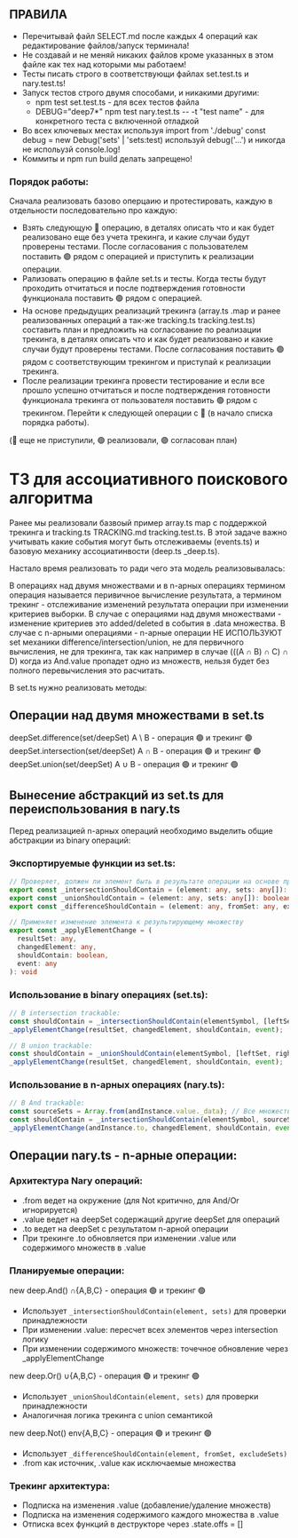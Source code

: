 ## ПРАВИЛА

- Перечитывай файл SELECT.md после каждых 4 операций как редактирование файлов/запуск терминала!
- Не создавай и не меняй никаких файлов кроме указанных в этом файле как тех над которыми мы работаем!
- Тесты писать строго в соответствующи файлах set.test.ts и nary.test.ts!
- Запуск тестов строго двумя способами, и никакими другими:
  - npm test set.test.ts - для всех тестов файла
  - DEBUG="deep7*" npm test nary.test.ts -- -t "test name" - для конкретного теста с включенной отладкой
- Во всех ключевых местах используя import from './debug' const debug = new Debug('sets' | 'sets:test) используй debug('...') и никогда не испольузй console.log!
- Коммиты и npm run build делать запрещено!

### Порядок работы:

Сначала реализовать базово оперцаию и протестировать, каждую в отдельности последовательно про каждую:
- Взять следующую 🔴 операцию, в деталях описать что и как будет реализовано еще без учета трекинга, и какие случаи будут проверены тестами. После согласования с пользователем поставить 🟣 рядом с операцией и приступить к реализации операции.
- Рализовать операцию в файле set.ts и тесты. Когда тесты будут проходить отчитаться и после подтверждения готовности функционала поставить 🟢 рядом с операцией.
- На основе предыдущих реализаций трекинга (array.ts .map и ранее реализованных операций а так-же tracking.ts tracking.test.ts) составить план и предложить на согласование по реализации трекинга, в деталях описать что и как будет реализовано и какие случаи будут проверены тестами. После согласования поставить 🟣 рядом с соответствующим трекингом и приступай к реализации трекинга.
- После реализации трекинга провести тестирование и если все прошло успешно отчитаться и после подтверждения готовности функционала трекинга от пользователя поставить 🟢 рядом с трекингом.
Перейти к следующей операции с 🔴 (в начало списка порядка работы).

(🔴 еще не приступили, 🟢 реализовали, 🟣 согласован план)

# ТЗ для ассоциативного поискового алгоритма

Ранее мы реализовали базвоый пример array.ts map с поддержкой трекинга и tracking.ts TRACKING.md tracking.test.ts. В этой задаче важно учитывать какие события могут быть отслеживаемы (events.ts) и базовую механику ассоциатинвости (deep.ts _deep.ts).

Настало время реализовать то ради чего эта модель реализовывалась:

В операциях над двумя множествами и в n-арных операциях термином операция называется перивичное вычисление результата, а термином трекинг - отслеживание изменений результата операции при изменении критериев выборки.
В случае с операциями над двумя множествами - изменение критериев это added/deleted в события в .data множества.
В случае с n-арными операциями - n-арные операции НЕ ИСПОЛЬЗУЮТ set механики difference/intersection/union, не для первичного вычисления, не для трекинга, так как например в случае (((A ∩ B) ∩ C) ∩ D) когда из And.value пропадет одно из множеств, нельзя будет без полного перевычисления это расчитать.

В set.ts нужно реализовать методы:

## Операции над двумя множествами в set.ts


deepSet.difference(set/deepSet) A \ B - операция 🟢 и трекинг 🟢
deepSet.intersection(set/deepSet) A ∩ B - операция 🟢 и трекинг 🟢
deepSet.union(set/deepSet) A ∪ B - операция 🟢 и трекинг 🟢

## Вынесение абстракций из set.ts для переиспользования в nary.ts

Перед реализацией n-арных операций необходимо выделить общие абстракции из binary операций:

### Экспортируемые функции из set.ts:

```typescript
// Проверяет, должен ли элемент быть в результате операции на основе правил
export const _intersectionShouldContain = (element: any, sets: any[]): boolean
export const _unionShouldContain = (element: any, sets: any[]): boolean  
export const _differenceShouldContain = (element: any, fromSet: any, excludeSets: any[]): boolean

// Применяет изменение элемента к результирующему множеству
export const _applyElementChange = (
  resultSet: any, 
  changedElement: any, 
  shouldContain: boolean, 
  event: any
): void
```

### Использование в binary операциях (set.ts):
```typescript
// В intersection trackable:
const shouldContain = _intersectionShouldContain(elementSymbol, [leftSet, rightSet]);
_applyElementChange(resultSet, changedElement, shouldContain, event);

// В union trackable:
const shouldContain = _unionShouldContain(elementSymbol, [leftSet, rightSet]);
_applyElementChange(resultSet, changedElement, shouldContain, event);
```

### Использование в n-арных операциях (nary.ts):
```typescript
// В And trackable:
const sourceSets = Array.from(andInstance.value._data); // Все множества из .value
const shouldContain = _intersectionShouldContain(elementSymbol, sourceSets);
_applyElementChange(andInstance.to, changedElement, shouldContain, event);
```

## Операции nary.ts - n-арные операции:

### Архитектура Nary операций:
- .from ведет на окружение (для Not критично, для And/Or игнорируется)
- .value ведет на deepSet содержащий другие deepSet для операций
- .to ведет на deepSet с результатом n-арной операции
- При трекинге .to обновляется при изменении .value или содержимого множеств в .value

### Планируемые операции:

new deep.And() ∩{A,B,C} - операция 🟢 и трекинг 🟢
- Использует `_intersectionShouldContain(element, sets)` для проверки принадлежности
- При изменении .value: пересчет всех элементов через intersection логику
- При изменении содержимого множеств: точечное обновление через _applyElementChange

new deep.Or() ∪{A,B,C} - операция 🟢 и трекинг 🟢  
- Использует `_unionShouldContain(element, sets)` для проверки принадлежности
- Аналогичная логика трекинга с union семантикой

new deep.Not() env\{A,B,C} - операция 🟢 и трекинг 🟢
- Использует `_differenceShouldContain(element, fromSet, excludeSets)` 
- .from как источник, .value как исключаемые множества

### Трекинг архитектура:
- Подписка на изменения .value (добавление/удаление множеств)
- Подписка на изменения содержимого каждого множества в .value  
- Отписка всех функций в деструкторе через .state.offs = []




